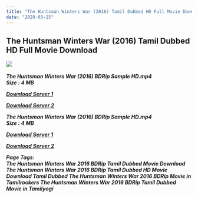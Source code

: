 ```yaml
---
title: "The Huntsman Winters War (2016) Tamil Dubbed HD Full Movie Download"
date: "2020-03-25"
---
```


## The Huntsman Winters War (2016) Tamil Dubbed HD Full Movie Download

![](https://images.moviebuff.com/101fc1e4-ad1e-46a7-900f-27a46507e8e2?w=1000) 

_**The Huntsman Winters War (2016) BDRip Sample HD.mp4  
Size : 4 MB**_

[_**Download Server 1**_](http://du1.wetransfer.vip/files/Tamil{fd620c6e78cfff08ebfb4d2d3131a235617ba7e0206610644c5f25f325d4dc51}20Dubbed{fd620c6e78cfff08ebfb4d2d3131a235617ba7e0206610644c5f25f325d4dc51}20Movies/Tamil{fd620c6e78cfff08ebfb4d2d3131a235617ba7e0206610644c5f25f325d4dc51}20Recent{fd620c6e78cfff08ebfb4d2d3131a235617ba7e0206610644c5f25f325d4dc51}20Dubbed{fd620c6e78cfff08ebfb4d2d3131a235617ba7e0206610644c5f25f325d4dc51}20Movies/The{fd620c6e78cfff08ebfb4d2d3131a235617ba7e0206610644c5f25f325d4dc51}20Huntsman{fd620c6e78cfff08ebfb4d2d3131a235617ba7e0206610644c5f25f325d4dc51}20Winters{fd620c6e78cfff08ebfb4d2d3131a235617ba7e0206610644c5f25f325d4dc51}20War{fd620c6e78cfff08ebfb4d2d3131a235617ba7e0206610644c5f25f325d4dc51}20(2016)/The{fd620c6e78cfff08ebfb4d2d3131a235617ba7e0206610644c5f25f325d4dc51}20Huntsman{fd620c6e78cfff08ebfb4d2d3131a235617ba7e0206610644c5f25f325d4dc51}20Winters{fd620c6e78cfff08ebfb4d2d3131a235617ba7e0206610644c5f25f325d4dc51}20War{fd620c6e78cfff08ebfb4d2d3131a235617ba7e0206610644c5f25f325d4dc51}20(2016){fd620c6e78cfff08ebfb4d2d3131a235617ba7e0206610644c5f25f325d4dc51}20BDRip/The{fd620c6e78cfff08ebfb4d2d3131a235617ba7e0206610644c5f25f325d4dc51}20Huntsman{fd620c6e78cfff08ebfb4d2d3131a235617ba7e0206610644c5f25f325d4dc51}20Winters{fd620c6e78cfff08ebfb4d2d3131a235617ba7e0206610644c5f25f325d4dc51}20War{fd620c6e78cfff08ebfb4d2d3131a235617ba7e0206610644c5f25f325d4dc51}20(2016){fd620c6e78cfff08ebfb4d2d3131a235617ba7e0206610644c5f25f325d4dc51}20BDRip{fd620c6e78cfff08ebfb4d2d3131a235617ba7e0206610644c5f25f325d4dc51}20Sample{fd620c6e78cfff08ebfb4d2d3131a235617ba7e0206610644c5f25f325d4dc51}20HD.mp4)

[_**Download Server 2**_](http://du1.wetransfer.vip/files/Tamil{fd620c6e78cfff08ebfb4d2d3131a235617ba7e0206610644c5f25f325d4dc51}20Dubbed{fd620c6e78cfff08ebfb4d2d3131a235617ba7e0206610644c5f25f325d4dc51}20Movies/Tamil{fd620c6e78cfff08ebfb4d2d3131a235617ba7e0206610644c5f25f325d4dc51}20Recent{fd620c6e78cfff08ebfb4d2d3131a235617ba7e0206610644c5f25f325d4dc51}20Dubbed{fd620c6e78cfff08ebfb4d2d3131a235617ba7e0206610644c5f25f325d4dc51}20Movies/The{fd620c6e78cfff08ebfb4d2d3131a235617ba7e0206610644c5f25f325d4dc51}20Huntsman{fd620c6e78cfff08ebfb4d2d3131a235617ba7e0206610644c5f25f325d4dc51}20Winters{fd620c6e78cfff08ebfb4d2d3131a235617ba7e0206610644c5f25f325d4dc51}20War{fd620c6e78cfff08ebfb4d2d3131a235617ba7e0206610644c5f25f325d4dc51}20(2016)/The{fd620c6e78cfff08ebfb4d2d3131a235617ba7e0206610644c5f25f325d4dc51}20Huntsman{fd620c6e78cfff08ebfb4d2d3131a235617ba7e0206610644c5f25f325d4dc51}20Winters{fd620c6e78cfff08ebfb4d2d3131a235617ba7e0206610644c5f25f325d4dc51}20War{fd620c6e78cfff08ebfb4d2d3131a235617ba7e0206610644c5f25f325d4dc51}20(2016){fd620c6e78cfff08ebfb4d2d3131a235617ba7e0206610644c5f25f325d4dc51}20BDRip/The{fd620c6e78cfff08ebfb4d2d3131a235617ba7e0206610644c5f25f325d4dc51}20Huntsman{fd620c6e78cfff08ebfb4d2d3131a235617ba7e0206610644c5f25f325d4dc51}20Winters{fd620c6e78cfff08ebfb4d2d3131a235617ba7e0206610644c5f25f325d4dc51}20War{fd620c6e78cfff08ebfb4d2d3131a235617ba7e0206610644c5f25f325d4dc51}20(2016){fd620c6e78cfff08ebfb4d2d3131a235617ba7e0206610644c5f25f325d4dc51}20BDRip{fd620c6e78cfff08ebfb4d2d3131a235617ba7e0206610644c5f25f325d4dc51}20Sample{fd620c6e78cfff08ebfb4d2d3131a235617ba7e0206610644c5f25f325d4dc51}20HD.mp4)

_**The Huntsman Winters War (2016) BDRip Sample HD.mp4  
Size : 4 MB**_

[_**Download Server 1**_](http://du1.wetransfer.vip/files/Tamil{fd620c6e78cfff08ebfb4d2d3131a235617ba7e0206610644c5f25f325d4dc51}20Dubbed{fd620c6e78cfff08ebfb4d2d3131a235617ba7e0206610644c5f25f325d4dc51}20Movies/Tamil{fd620c6e78cfff08ebfb4d2d3131a235617ba7e0206610644c5f25f325d4dc51}20Recent{fd620c6e78cfff08ebfb4d2d3131a235617ba7e0206610644c5f25f325d4dc51}20Dubbed{fd620c6e78cfff08ebfb4d2d3131a235617ba7e0206610644c5f25f325d4dc51}20Movies/The{fd620c6e78cfff08ebfb4d2d3131a235617ba7e0206610644c5f25f325d4dc51}20Huntsman{fd620c6e78cfff08ebfb4d2d3131a235617ba7e0206610644c5f25f325d4dc51}20Winters{fd620c6e78cfff08ebfb4d2d3131a235617ba7e0206610644c5f25f325d4dc51}20War{fd620c6e78cfff08ebfb4d2d3131a235617ba7e0206610644c5f25f325d4dc51}20(2016)/The{fd620c6e78cfff08ebfb4d2d3131a235617ba7e0206610644c5f25f325d4dc51}20Huntsman{fd620c6e78cfff08ebfb4d2d3131a235617ba7e0206610644c5f25f325d4dc51}20Winters{fd620c6e78cfff08ebfb4d2d3131a235617ba7e0206610644c5f25f325d4dc51}20War{fd620c6e78cfff08ebfb4d2d3131a235617ba7e0206610644c5f25f325d4dc51}20(2016){fd620c6e78cfff08ebfb4d2d3131a235617ba7e0206610644c5f25f325d4dc51}20BDRip/The{fd620c6e78cfff08ebfb4d2d3131a235617ba7e0206610644c5f25f325d4dc51}20Huntsman{fd620c6e78cfff08ebfb4d2d3131a235617ba7e0206610644c5f25f325d4dc51}20Winters{fd620c6e78cfff08ebfb4d2d3131a235617ba7e0206610644c5f25f325d4dc51}20War{fd620c6e78cfff08ebfb4d2d3131a235617ba7e0206610644c5f25f325d4dc51}20(2016){fd620c6e78cfff08ebfb4d2d3131a235617ba7e0206610644c5f25f325d4dc51}20BDRip{fd620c6e78cfff08ebfb4d2d3131a235617ba7e0206610644c5f25f325d4dc51}20Single{fd620c6e78cfff08ebfb4d2d3131a235617ba7e0206610644c5f25f325d4dc51}20Part{fd620c6e78cfff08ebfb4d2d3131a235617ba7e0206610644c5f25f325d4dc51}20HD.mp4)

[_**Download Server 2**_](http://du1.wetransfer.vip/files/Tamil{fd620c6e78cfff08ebfb4d2d3131a235617ba7e0206610644c5f25f325d4dc51}20Dubbed{fd620c6e78cfff08ebfb4d2d3131a235617ba7e0206610644c5f25f325d4dc51}20Movies/Tamil{fd620c6e78cfff08ebfb4d2d3131a235617ba7e0206610644c5f25f325d4dc51}20Recent{fd620c6e78cfff08ebfb4d2d3131a235617ba7e0206610644c5f25f325d4dc51}20Dubbed{fd620c6e78cfff08ebfb4d2d3131a235617ba7e0206610644c5f25f325d4dc51}20Movies/The{fd620c6e78cfff08ebfb4d2d3131a235617ba7e0206610644c5f25f325d4dc51}20Huntsman{fd620c6e78cfff08ebfb4d2d3131a235617ba7e0206610644c5f25f325d4dc51}20Winters{fd620c6e78cfff08ebfb4d2d3131a235617ba7e0206610644c5f25f325d4dc51}20War{fd620c6e78cfff08ebfb4d2d3131a235617ba7e0206610644c5f25f325d4dc51}20(2016)/The{fd620c6e78cfff08ebfb4d2d3131a235617ba7e0206610644c5f25f325d4dc51}20Huntsman{fd620c6e78cfff08ebfb4d2d3131a235617ba7e0206610644c5f25f325d4dc51}20Winters{fd620c6e78cfff08ebfb4d2d3131a235617ba7e0206610644c5f25f325d4dc51}20War{fd620c6e78cfff08ebfb4d2d3131a235617ba7e0206610644c5f25f325d4dc51}20(2016){fd620c6e78cfff08ebfb4d2d3131a235617ba7e0206610644c5f25f325d4dc51}20BDRip/The{fd620c6e78cfff08ebfb4d2d3131a235617ba7e0206610644c5f25f325d4dc51}20Huntsman{fd620c6e78cfff08ebfb4d2d3131a235617ba7e0206610644c5f25f325d4dc51}20Winters{fd620c6e78cfff08ebfb4d2d3131a235617ba7e0206610644c5f25f325d4dc51}20War{fd620c6e78cfff08ebfb4d2d3131a235617ba7e0206610644c5f25f325d4dc51}20(2016){fd620c6e78cfff08ebfb4d2d3131a235617ba7e0206610644c5f25f325d4dc51}20BDRip{fd620c6e78cfff08ebfb4d2d3131a235617ba7e0206610644c5f25f325d4dc51}20Single{fd620c6e78cfff08ebfb4d2d3131a235617ba7e0206610644c5f25f325d4dc51}20Part{fd620c6e78cfff08ebfb4d2d3131a235617ba7e0206610644c5f25f325d4dc51}20HD.mp4)

_**Page Tags:  
The Huntsman Winters War 2016 BDRip Tamil Dubbed Movie Download The Huntsman Winters War 2016 BDRip Tamil Dubbed HD Movie Download Tamil Dubbed The Huntsman Winters War 2016 BDRip Movie in Tamilrockers The Huntsman Winters War 2016 BDRip Tamil Dubbed Movie in Tamilyogi**_
